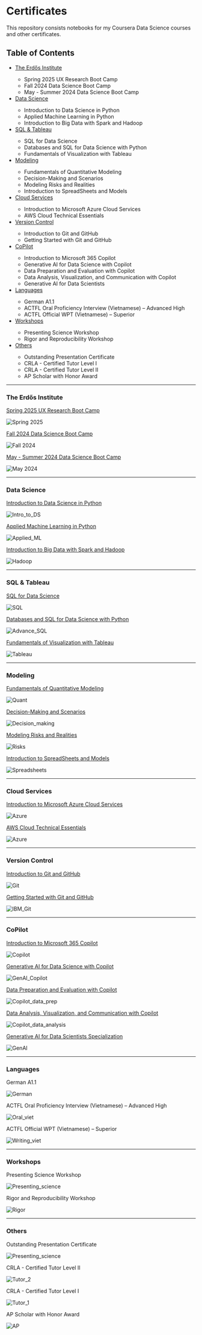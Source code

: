 # Certificates

This repository consists notebooks for my Coursera Data Science courses and other certificates.

<h2 id="Table-of-Contents">Table of Contents</h2>

<ul>
    <li><a href="#Erdos">The Erdős Institute</a></li>
    <ul>
        <li>Spring 2025 UX Research Boot Camp</li>
        <li>Fall 2024 Data Science Boot Camp</li>
        <li>May - Summer 2024 Data Science Boot Camp</li>
    </ul>
    <li><a href="#Data Science">Data Science</a></li>
    <ul>
        <li>Introduction to Data Science in Python</li>
        <li>Applied Machine Learning in Python</li>
        <li>Introduction to Big Data with Spark and Hadoop</li>
    </ul>
    <li><a href="#SQL">SQL & Tableau</a> </li>
    <ul>
        <li>SQL for Data Science</li>
        <li>Databases and SQL for Data Science with Python</li>
        <li>Fundamentals of Visualization with Tableau</li>
    </ul>
    <li><a href="#Modeling">Modeling</a> </li>
    <ul>
        <li>Fundamentals of Quantitative Modeling</li>
        <li>Decision-Making and Scenarios</li>
        <li>Modeling Risks and Realities</li>
        <li>Introduction to SpreadSheets and Models</li>
    </ul>
    <li><a href="#Cloud Services">Cloud Services</a> </li>
    <ul>
        <li>Introduction to Microsoft Azure Cloud Services</li>
        <li>AWS Cloud Technical Essentials</li>
    </ul>
    <li><a href="#Version-Control">Version Control</a> </li>
    <ul>
        <li>Introduction to Git and GitHub</li>
        <li>Getting Started with Git and GitHub</li>
    </ul>
    <li><a href="#CoPilot">CoPilot</a> </li>
    <ul>
        <li>Introduction to Microsoft 365 Copilot</li>
        <li>Generative AI for Data Science with Copilot</li>
        <li>Data Preparation and Evaluation with Copilot</li>
        <li>Data Analysis, Visualization, and Communication with Copilot</li>
        <li>Generative AI for Data Scientists</li>
    </ul>
    <li><a href="#Languages">Languages</a> </li>
    <ul>
        <li>German A1.1</li>
        <li>ACTFL Oral Proficiency Interview (Vietnamese) – Advanced High</li>
        <li>ACTFL Official WPT (Vietnamese) – Superior</li>
    </ul>
    <li><a href="#Workshops">Workshops</a></li>
    <ul>
        <li>Presenting Science Workshop</li>
        <li>Rigor and Reproducibility Workshop</li>
    </ul>
    <li><a href="#Others">Others</a></li>
    <ul>
        <li>Outstanding Presentation Certificate</li>
        <li>CRLA - Certified Tutor Level I</li>
        <li>CRLA - Certified Tutor Level II</li>
        <li>AP Scholar with Honor Award</li>
    </ul>
</ul>

---

<h3 id="Erdos">The Erdős Institute</h3>

[Spring 2025 UX Research Boot Camp](https://www.erdosinstitute.org/certificates/spring-2025/ux-research-boot-camp/khanh-nguyen/968ce7b0-acfc-4bed-9bc4-b0e0701677f4)

![Spring 2025](Certificates/Erdos_Spring_2025.png)

[Fall 2024 Data Science Boot Camp](https://www.erdosinstitute.org/certificates/fall-2024/data-science-boot-camp/khanh-nguyen/ca368ce5-6cb3-41d0-b74a-1f3a050b9c44)

![Fall 2024](Certificates/Erdos_Fall_2024.png)

[May - Summer 2024 Data Science Boot Camp](https://www.erdosinstitute.org/certificates/may-summer-2024/data-science-boot-camp/khanh-nguyen)

![May 2024](Certificates/Erdos_May_2024.png)

---

<h3 id="Data Science">Data Science</h3>

[Introduction to Data Science in Python](https://www.coursera.org/learn/python-data-analysis)

![Intro_to_DS](Certificates/Intro_to_DS.jpg)

[Applied Machine Learning in Python](https://www.coursera.org/learn/python-machine-learning?specialization=data-science-python)

![Applied_ML](Certificates/Applied_ML.jpg)

[Introduction to Big Data with Spark and Hadoop](https://www.coursera.org/learn/introduction-to-big-data-with-spark-hadoop/home/module/7)

![Hadoop](Certificates/Hadoop.jpg)

---

<h3 id="SQL">SQL & Tableau</h3>

[SQL for Data Science](https://www.coursera.org/learn/sql-for-data-science)

![SQL](Certificates/sql_DS.jpg)

[Databases and SQL for Data Science with Python](https://www.coursera.org/learn/sql-data-science)

![Advance_SQL](Certificates/Advanced_SQL.jpg)

[Fundamentals of Visualization with Tableau](https://www.coursera.org/learn/data-visualization-tableau)

![Tableau](Certificates/tableau.jpg)

---

<h3 id="Modeling">Modeling</h3>

[Fundamentals of Quantitative Modeling](https://www.coursera.org/learn/wharton-quantitative-modeling)

![Quant](Certificates/quant_modeling.jpg)

[Decision-Making and Scenarios](https://www.coursera.org/learn/wharton-decision-making-scenarios)

![Decision_making](Certificates/Decision_making.jpg)

[Modeling Risks and Realities](https://www.coursera.org/learn/wharton-risk-models)

![Risks](Certificates/modeling_risks.jpg)

[Introduction to SpreadSheets and Models](https://www.coursera.org/learn/wharton-introduction-spreadsheets-models)

![Spreadsheets](Certificates/spreadsheets.jpg)

---

<h3 id="Cloud Services">Cloud Services</h3>

[Introduction to Microsoft Azure Cloud Services](https://www.coursera.org/learn/microsoft-azure-cloud-services)

![Azure](Certificates/Azure_intro.jpg)

[AWS Cloud Technical Essentials](https://www.coursera.org/learn/aws-cloud-technical-essentials?specialization=aws-fundamentals)

![Azure](Certificates/AWS_introduction.jpg)

---

<h3 id="Version-Control">Version Control</h3>

[Introduction to Git and GitHub](https://www.coursera.org/learn/introduction-git-github)

![Git](Certificates/Git.jpg)

[Getting Started with Git and GitHub](https://www.coursera.org/learn/getting-started-with-git-and-github/)

![IBM_Git](Certificates/IBM_git.jpg)

---

<h3 id="CoPilot">CoPilot</h3>

[Introduction to Microsoft 365 Copilot](https://www.coursera.org/learn/introduction-to-microsoft-365-copilot)

![Copilot](Certificates/Copilot.jpg)

[Generative AI for Data Science with Copilot](https://www.coursera.org/learn/generative-ai-for-data-science-with-copilot)

![GenAI_Copilot](Certificates/GenAI_Copilot.jpg)

[Data Preparation and Evaluation with Copilot](https://www.coursera.org/learn/data-preparation-and-evaluation-with-copilot)

![Copilot_data_prep](Certificates/copilot_data_prep.jpg)

[Data Analysis, Visualization, and Communication with Copilot](https://www.coursera.org/learn/data-analysis-visualization-and-communication-with-copilot)

![Copilot_data_analysis](Certificates/copilot_data_analysis.jpg)

[Generative AI for Data Scientists Specialization](https://www.coursera.org/specializations/microsoft-copilot-for-data-science)

![GenAI](Certificates/GenAI.jpg)


---

<h3 id="Languages">Languages</h3>

German A1.1

![German](Certificates/German_A11.png)

ACTFL Oral Proficiency Interview (Vietnamese) – Advanced High

![Oral_viet](Certificates/viet_oral.jpg)

ACTFL Official WPT (Vietnamese) – Superior

![Writing_viet](Certificates/viet_writing.jpg)



---

<h3 id="Workshops">Workshops</h3>

Presenting Science Workshop

![Presenting_science](Certificates/presenting_science.jpg)

Rigor and Reproducibility Workshop

![Rigor](Certificates/rigor.jpg)

---

<h3 id="Others">Others</h3>

Outstanding Presentation Certificate

![Presenting_science](Certificates/best_presentation.jpg)

CRLA - Certified Tutor Level II

![Tutor_2](Certificates/tutor.jpg)

CRLA - Certified Tutor Level I

![Tutor_1](Certificates/tutor_1.jpg)

AP Scholar with Honor Award

![AP](Certificates/AP.jpg)
